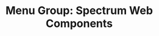 ---
layout: examples.njk
title: 'Menu Group: Spectrum Web Components'
displayName: Menu Group
componentName: menu-group
componentHeading: sp-menu-group
tags:
  - component-examples
---